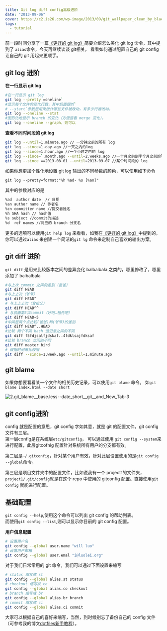 ```yaml
---
title: Git log diff config高级进阶
date: "2013-09-06"
cover: https://c2.is26.com/wp-image/2013/09/git_wallpaper_clean_by_black_pixel-d5wmjnw.jpg
tags:
  - tutorial
---
```


前一段时间分享了一篇[《更好的 git log》](https://luolei.org/2013/08/better-git-log/)简要介绍怎么美化 git log 命令，其中提到了 `alias`命令，今天再继续谈谈 git相关， 看看如何通过配置自己的 git config 让自己的 git 用起来更顺手。

## git log 进阶

**在一行显示 git log**

```bash
#在一行显示 git log
git log --pretty =oneline`
#显示每个文件的变化行数，其中后面跟的`
# --start`参数是用来统计哪些文件被改动，有多少行被改动。
git log --oneline --stat
#图形化地显示 branch 的变化（方便查看 merge 变化）。
git log --oneline --graph，则可以
```

**查看不同时间段的 git log**

```bash
git log --until=1.minute.ago // 一分钟之前的所有 log
git log --since=1.day.ago //一天之内的log
git log --since=1.hour.ago //一个小时之内的 log
git log --since=`.month.ago --until=2.weeks.ago //一个月之前到半个月之前的log
git log --since ==2013-08.01 --until=2013-09-07 //某个时间段的 log
```

如果你想更加个性化地设置 git log 输出的不同参数的颜色，可以使用如下命令

`git log --pretty=format:"%h %ad- %s [%an]"`

其中的参数对应的是

```txt
%ad  author date  // 日期
%an author name // 作者名
%cn committer name //提交者姓名
%h SHA hash // hash值
%s subject //commit的描述
%d  ref names //对应的 branch 分支名
```

更多的选项可以使用`git help log` 来看看，如我在[《更好的 git log》](https://luolei.org/2013/08/better-git-log/)中提到的，你可以通过`alias` 来创建一个简洁的`git lg` 命令来定制自己喜欢的输出方案。

## git diff 进阶

`git diff` 是用来比较版本之间的差异变化 balbalbala 之类的，哪里修改了，哪里添加了 balbalbala

```bash
#与上次 commit 之间的差别（爸爸）
git diff HEAD
#与上上次（爷爷）
git diff HEAD^
# 与上上上次（曾祖父）
git diff HEAD^^
# 与前面第5次commit（好吧…祖先吧）
git diff HEAD~5
#中间是两个点比较(爸爸)和(爷爷)的差别
git diff HEAD^..HEAD
#比较 两个不同 hash 值记录之间的不同
git diff f5fdjsalfjdskaf..4fdklsajfdksaf
#比较 branch 之间的不同
git diff master bird
# 根据时间来比较哦
git diff --since=1.week.ago --until=1.minute.ago
```

## git blame

如果你想要看看某一个文件的相关历史记录，可以使用`git blame` 命令。 如`git blame index.html --date short`

![2._git_blame__base.less_--date_short__git__and_New_Tab-3](https://c2.is26.com/wp-image/2013/09/2._git_blame__base.less_-date_short__git__and_New_Tab-3.png)

## git config进阶

config 就是配置的意思，git config 字如其意，就是 git 的配置文件，git config 文件有三层。  
第一层config是在系统层`etc/gitconfig`， 可以通过使用 `git config --system`来进行配置，此层gitcofnig 配置针对系统所有用户的分支都有效。

第二层是`~/.gitconfig`，针对某个用户有效，针对此层设置使用的是`git config --global`命令。

第三层是项目文件夹中的配置文件，比如说我有一个 project1的文件夹，`project1/.git/config`就是在这个 repo 中使用的 gitconfig 配置。直接使用`git config` 就能进行配置。

## 基础配置

`git config --help`,使用这个命令可以列出 git config 的帮助列表。  
而使用`git config --list`,则可以显示你目前的 git config 配置。

**用户信息配置**

```bash
# 设置用户名
git config --global user.name "will luo"
# 设置用户邮箱
git config --global user.emal "i@luolei.org"

```

对于我们日常常用的 git 命令，我们可以通过下面设置来缩写

```bash
# status 缩写成 st
git config --global alias.st status
# checkout 缩写成 co
git config --global alias.co checkout
# branch 缩写成 br
git config --global alias.br branch
# commit 缩写成 ci
git config --global alias.ci commit

```

大家可以根据自己的喜好来缩写，当然，到时候别忘了备份自己的 config 文件（可参考我的博文[dotfiles新手教程](https://luolei.org/2013/09/dotfiles-tutorial/)）。
